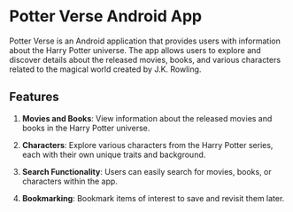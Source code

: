 # Potter Verse Android App
Potter Verse is an Android application that provides users with information about the Harry Potter universe. The app allows users to explore and discover details about the released movies, books, and various characters related to the magical world created by J.K. Rowling.

## Features
1. **Movies and Books**: View information about the released movies and books in the Harry Potter universe.

2. **Characters**: Explore various characters from the Harry Potter series, each with their own unique traits and background.

3. **Search Functionality**: Users can easily search for movies, books, or characters within the app.

4. **Bookmarking**: Bookmark items of interest to save and revisit them later.


